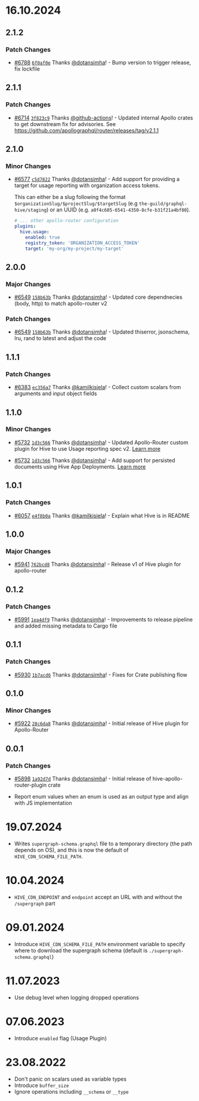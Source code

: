 # 16.10.2024

## 2.1.2

### Patch Changes

- [#6788](https://github.com/graphql-hive/console/pull/6788)
  [`6f0af0e`](https://github.com/graphql-hive/console/commit/6f0af0eb712ce358b212b335f11d4a86ede08931)
  Thanks [@dotansimha](https://github.com/dotansimha)! - Bump version to trigger release, fix
  lockfile

## 2.1.1

### Patch Changes

- [#6714](https://github.com/graphql-hive/console/pull/6714)
  [`3f823c9`](https://github.com/graphql-hive/console/commit/3f823c9e1f3bd5fd8fde4e375a15f54a9d5b4b4e)
  Thanks [@github-actions](https://github.com/apps/github-actions)! - Updated internal Apollo crates
  to get downstream fix for advisories. See
  https://github.com/apollographql/router/releases/tag/v2.1.1

## 2.1.0

### Minor Changes

- [#6577](https://github.com/graphql-hive/console/pull/6577)
  [`c5d7822`](https://github.com/graphql-hive/console/commit/c5d78221b6c088f2377e6491b5bd3c7799d53e94)
  Thanks [@dotansimha](https://github.com/dotansimha)! - Add support for providing a target for
  usage reporting with organization access tokens.

  This can either be a slug following the format `$organizationSlug/$projectSlug/$targetSlug` (e.g
  `the-guild/graphql-hive/staging`) or an UUID (e.g. `a0f4c605-6541-4350-8cfe-b31f21a4bf80`).

  ```yaml
  # ... other apollo-router configuration
  plugins:
    hive.usage:
      enabled: true
      registry_token: 'ORGANIZATION_ACCESS_TOKEN'
      target: 'my-org/my-project/my-target'
  ```

## 2.0.0

### Major Changes

- [#6549](https://github.com/graphql-hive/console/pull/6549)
  [`158b63b`](https://github.com/graphql-hive/console/commit/158b63b4f217bf08f59dbef1fa14553106074cc9)
  Thanks [@dotansimha](https://github.com/dotansimha)! - Updated core dependnecies (body, http) to
  match apollo-router v2

### Patch Changes

- [#6549](https://github.com/graphql-hive/console/pull/6549)
  [`158b63b`](https://github.com/graphql-hive/console/commit/158b63b4f217bf08f59dbef1fa14553106074cc9)
  Thanks [@dotansimha](https://github.com/dotansimha)! - Updated thiserror, jsonschema, lru, rand to
  latest and adjust the code

## 1.1.1

### Patch Changes

- [#6383](https://github.com/graphql-hive/console/pull/6383)
  [`ec356a7`](https://github.com/graphql-hive/console/commit/ec356a7784d1f59722f80a69f501f1f250b2f6b2)
  Thanks [@kamilkisiela](https://github.com/kamilkisiela)! - Collect custom scalars from arguments
  and input object fields

## 1.1.0

### Minor Changes

- [#5732](https://github.com/graphql-hive/console/pull/5732)
  [`1d3c566`](https://github.com/graphql-hive/console/commit/1d3c566ddcf5eb31c68545931da32bcdf4b8a047)
  Thanks [@dotansimha](https://github.com/dotansimha)! - Updated Apollo-Router custom plugin for
  Hive to use Usage reporting spec v2.
  [Learn more](https://the-guild.dev/graphql/hive/docs/specs/usage-reports)

- [#5732](https://github.com/graphql-hive/console/pull/5732)
  [`1d3c566`](https://github.com/graphql-hive/console/commit/1d3c566ddcf5eb31c68545931da32bcdf4b8a047)
  Thanks [@dotansimha](https://github.com/dotansimha)! - Add support for persisted documents using
  Hive App Deployments.
  [Learn more](https://the-guild.dev/graphql/hive/product-updates/2024-07-30-persisted-documents-app-deployments-preview)

## 1.0.1

### Patch Changes

- [#6057](https://github.com/graphql-hive/console/pull/6057)
  [`e4f8b0a`](https://github.com/graphql-hive/console/commit/e4f8b0a51d1158da966a719f321bc13e5af39ea0)
  Thanks [@kamilkisiela](https://github.com/kamilkisiela)! - Explain what Hive is in README

## 1.0.0

### Major Changes

- [#5941](https://github.com/graphql-hive/console/pull/5941)
  [`762bcd8`](https://github.com/graphql-hive/console/commit/762bcd83941d7854873f6670580ae109c4901dea)
  Thanks [@dotansimha](https://github.com/dotansimha)! - Release v1 of Hive plugin for apollo-router

## 0.1.2

### Patch Changes

- [#5991](https://github.com/graphql-hive/console/pull/5991)
  [`1ea4df9`](https://github.com/graphql-hive/console/commit/1ea4df95b5fcef85f19caf682a827baf1849a28d)
  Thanks [@dotansimha](https://github.com/dotansimha)! - Improvements to release pipeline and added
  missing metadata to Cargo file

## 0.1.1

### Patch Changes

- [#5930](https://github.com/graphql-hive/console/pull/5930)
  [`1b7acd6`](https://github.com/graphql-hive/console/commit/1b7acd6978391e402fe04cc752b5e61ec05d0f03)
  Thanks [@dotansimha](https://github.com/dotansimha)! - Fixes for Crate publishing flow

## 0.1.0

### Minor Changes

- [#5922](https://github.com/graphql-hive/console/pull/5922)
  [`28c6da8`](https://github.com/graphql-hive/console/commit/28c6da8b446d62dcc4460be946fe3aecdbed858d)
  Thanks [@dotansimha](https://github.com/dotansimha)! - Initial release of Hive plugin for
  Apollo-Router

## 0.0.1

### Patch Changes

- [#5898](https://github.com/graphql-hive/console/pull/5898)
  [`1a92d7d`](https://github.com/graphql-hive/console/commit/1a92d7decf9d0593450e81b394d12c92f40c2b3d)
  Thanks [@dotansimha](https://github.com/dotansimha)! - Initial release of
  hive-apollo-router-plugin crate

- Report enum values when an enum is used as an output type and align with JS implementation

# 19.07.2024

- Writes `supergraph-schema.graphql` file to a temporary directory (the path depends on OS), and
  this is now the default of `HIVE_CDN_SCHEMA_FILE_PATH`.

# 10.04.2024

- `HIVE_CDN_ENDPOINT` and `endpoint` accept an URL with and without the `/supergraph` part

# 09.01.2024

- Introduce `HIVE_CDN_SCHEMA_FILE_PATH` environment variable to specify where to download the
  supergraph schema (default is `./supergraph-schema.graphql`)

# 11.07.2023

- Use debug level when logging dropped operations

# 07.06.2023

- Introduce `enabled` flag (Usage Plugin)

# 23.08.2022

- Don't panic on scalars used as variable types
- Introduce `buffer_size`
- Ignore operations including `__schema` or `__type`
